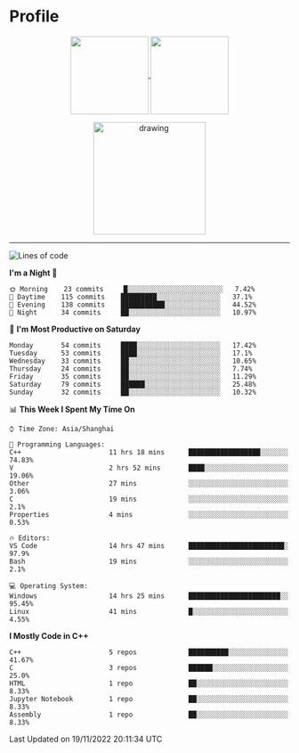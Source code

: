 # Profile

<p align="center">
  <a href="https://github.com/SourVoice">
    <img
      align="center"
      height="140em"
      src="https://github-readme-stats.vercel.app/api?username=SourVoice&show_icons=true&include_all_commits=true&count_private=true&theme=tokyonight"
    />
  </a>
  <a href="https://github.com/SourVoice">
    <img
      align="center"
      height="140em"
      src="https://github-readme-stats.vercel.app/api/top-langs/?username=SourVoice&show_icons=true&include_all_commits=true&count_private=true&layout=compact&theme=tokyonight"
    />
  </a>
</p>

<p align="center">
   <a href="https://github.com/SourVoice">
    <img
      align="center"
      height="202em"
      alt="drawing"
      src="https://activity-graph.herokuapp.com/graph?username=SourVoice&theme=react-dark"
    />
  </a>
</p>

---
<!--START_SECTION:waka-->
![Lines of code](https://img.shields.io/badge/From%20Hello%20World%20I%27ve%20Written-245%20Thousand%20lines%20of%20code-blue)

**I'm a Night 🦉** 

```text
🌞 Morning    23 commits     █░░░░░░░░░░░░░░░░░░░░░░░░   7.42% 
🌆 Daytime    115 commits    █████████░░░░░░░░░░░░░░░░   37.1% 
🌃 Evening    138 commits    ███████████░░░░░░░░░░░░░░   44.52% 
🌙 Night      34 commits     ██░░░░░░░░░░░░░░░░░░░░░░░   10.97%

```
📅 **I'm Most Productive on Saturday** 

```text
Monday       54 commits     ████░░░░░░░░░░░░░░░░░░░░░   17.42% 
Tuesday      53 commits     ████░░░░░░░░░░░░░░░░░░░░░   17.1% 
Wednesday    33 commits     ██░░░░░░░░░░░░░░░░░░░░░░░   10.65% 
Thursday     24 commits     ██░░░░░░░░░░░░░░░░░░░░░░░   7.74% 
Friday       35 commits     ██░░░░░░░░░░░░░░░░░░░░░░░   11.29% 
Saturday     79 commits     ██████░░░░░░░░░░░░░░░░░░░   25.48% 
Sunday       32 commits     ██░░░░░░░░░░░░░░░░░░░░░░░   10.32%

```


📊 **This Week I Spent My Time On** 

```text
⌚︎ Time Zone: Asia/Shanghai

💬 Programming Languages: 
C++                      11 hrs 18 mins      ██████████████████░░░░░░░   74.83% 
V                        2 hrs 52 mins       ████░░░░░░░░░░░░░░░░░░░░░   19.06% 
Other                    27 mins             ░░░░░░░░░░░░░░░░░░░░░░░░░   3.06% 
C                        19 mins             ░░░░░░░░░░░░░░░░░░░░░░░░░   2.1% 
Properties               4 mins              ░░░░░░░░░░░░░░░░░░░░░░░░░   0.53%

🔥 Editors: 
VS Code                  14 hrs 47 mins      ████████████████████████░   97.9% 
Bash                     19 mins             ░░░░░░░░░░░░░░░░░░░░░░░░░   2.1%

💻 Operating System: 
Windows                  14 hrs 25 mins      ███████████████████████░░   95.45% 
Linux                    41 mins             █░░░░░░░░░░░░░░░░░░░░░░░░   4.55%

```

**I Mostly Code in C++** 

```text
C++                      5 repos             ██████████░░░░░░░░░░░░░░░   41.67% 
C                        3 repos             ██████░░░░░░░░░░░░░░░░░░░   25.0% 
HTML                     1 repo              ██░░░░░░░░░░░░░░░░░░░░░░░   8.33% 
Jupyter Notebook         1 repo              ██░░░░░░░░░░░░░░░░░░░░░░░   8.33% 
Assembly                 1 repo              ██░░░░░░░░░░░░░░░░░░░░░░░   8.33%

```



 Last Updated on 19/11/2022 20:11:34 UTC
<!--END_SECTION:waka-->
